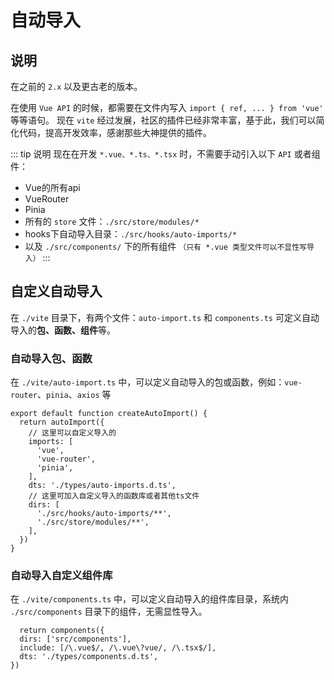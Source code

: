 # 自动导入


## 说明
在之前的 `2.x` 以及更古老的版本。

在使用 `Vue API` 的时候，都需要在文件内写入 `import { ref, ... } from 'vue'` 等等语句。
现在 `vite` 经过发展，社区的插件已经非常丰富，基于此，我们可以简化代码，提高开发效率，感谢那些大神提供的插件。

::: tip 说明
现在在开发 `*.vue、*.ts、*.tsx` 时，不需要手动引入以下 `API` 或者组件：

- Vue的所有api
- VueRouter
- Pinia
- 所有的 `store` 文件：`./src/store/modules/*` 
- hooks下自动导入目录：`./src/hooks/auto-imports/*`
- 以及 `./src/components/` 下的所有组件 `（只有 *.vue 类型文件可以不显性写导入）`
:::

## 自定义自动导入

在 `./vite` 目录下，有两个文件：`auto-import.ts` 和 `components.ts` 可定义自动导入的**包、函数、组件**等。

### 自动导入包、函数

在 `./vite/auto-import.ts` 中，可以定义自动导入的包或函数，例如：`vue-router`、`pinia`、`axios` 等

```ts{3-8,10-14}
export default function createAutoImport() {
  return autoImport({
    // 这里可以自定义导入的
    imports: [
      'vue',
      'vue-router',
      'pinia',
    ],
    dts: './types/auto-imports.d.ts',
    // 这里可加入自定义导入的函数库或者其他ts文件
    dirs: [
      './src/hooks/auto-imports/**',
      './src/store/modules/**',
    ],
  })
}
```

### 自动导入自定义组件库

在 `./vite/components.ts` 中，可以定义自动导入的组件库目录，系统内 `./src/components` 目录下的组件，无需显性导入。

```ts{2}
  return components({
  dirs: ['src/components'],
  include: [/\.vue$/, /\.vue\?vue/, /\.tsx$/],
  dts: './types/components.d.ts',
})
```